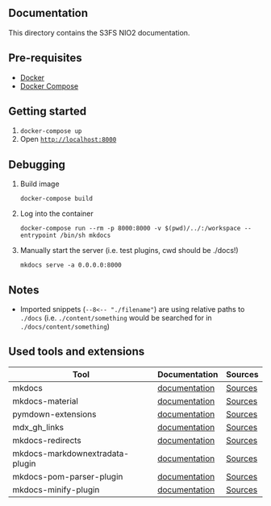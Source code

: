 ## Documentation

This directory contains the S3FS NIO2 documentation.

## Pre-requisites

* [Docker][docker-install]
* [Docker Compose][docker-compose-install]

## Getting started

1. `docker-compose up`
2. Open [`http://localhost:8000`](http://localhost:8000)

## Debugging 

1. Build image
   ```
   docker-compose build
   ```

2. Log into the container
   ```
   docker-compose run --rm -p 8000:8000 -v $(pwd)/../:/workspace --entrypoint /bin/sh mkdocs
   ```

2. Manually start the server (i.e. test plugins, cwd should be ./docs!)
   ```
   mkdocs serve -a 0.0.0.0:8000
   ```

## Notes

* Imported snippets (`--8<-- "./filename"`) are using relative paths to `./docs` 
  (i.e. `./content/something` would be searched for in `./docs/content/something`)

## Used tools and extensions

| Tool                            | Documentation                         | Sources                             |
| ------------------------------- | ------------------------------------- | ----------------------------------- |
| mkdocs                          | [documentation][mkdocs]               | [Sources][mkdocs-src]               |
| mkdocs-material                 | [documentation][mkdocs-material]      | [Sources][mkdocs-material-src]      |
| pymdown-extensions              | [documentation][pymdown-extensions]   | [Sources][pymdown-extensions-src]   |
| mdx_gh_links                    | [documentation][mdx_gh_links]         | [Sources][mdx_gh_links]             |
| mkdocs-redirects                | [documentation][mkdocs-redirects]     | [Sources][mkdocs-redirects]         |
| mkdocs-markdownextradata-plugin | [documentation][mkdocs-markdownextradata-plugin] | [Sources][mkdocs-markdownextradata-plugin] |
| mkdocs-pom-parser-plugin        | [documentation][mkdocs-pom-parser-plugin] | [Sources][mkdocs-pom-parser-plugin] |
| mkdocs-minify-plugin            | [documentation][mkdocs-minify-plugin] | [Sources][mkdocs-minify-plugin] |


[docker-install]: https://docs.docker.com/get-docker/ "Docker Installation"
[docker-compose-install]: https://docs.docker.com/compose/install/ "Docker Compose Installation"

[mkdocs]: https://www.mkdocs.org "Mkdocs"
[mkdocs-src]: https://github.com/mkdocs/mkdocs "Mkdocs - Sources"

[mkdocs-material]: https://squidfunk.github.io/mkdocs-material/ "Material for MkDocs"
[mkdocs-material-src]: https://github.com/squidfunk/mkdocs-material "Material for MkDocs - Sources"

[pymdown-extensions]: https://facelessuser.github.io/pymdown-extensions "PyMdown Extensions"
[pymdown-extensions-src]: https://github.com/facelessuser/pymdown-extensions "PyMdown Extensions - Sources"


[mdx_gh_links]: https://github.com/Python-Markdown/github-links/
[mkdocs-redirects]: https://github.com/datarobot/mkdocs-redirects
[mkdocs-markdownextradata-plugin]: https://github.com/rosscdh/mkdocs-markdownextradata-plugin
[mkdocs-pom-parser-plugin]: https://github.com/steve-todorov/mkdocs-pom-parser-plugin "A pom.xml file parser for mkdocs"

[mkdocs-minify-plugin]: https://github.com/byrnereese/mkdocs-minify-plugin
